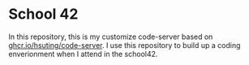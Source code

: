 # School 42

In this repository, this is my customize code-server based on [ghcr.io/hsuting/code-server](https://github.com/hsuting/code-server). I use this repository to build up a coding enverionment when I attend in the school42.

